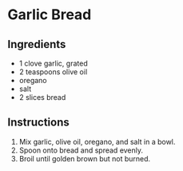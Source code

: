 # Garlic Bread

## Ingredients

- 1 clove garlic, grated
- 2 teaspoons olive oil
- oregano
- salt
- 2 slices bread

## Instructions

1. Mix garlic, olive oil, oregano, and salt in a bowl.
2. Spoon onto bread and spread evenly.
3. Broil until golden brown but not burned.
